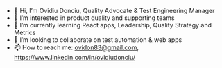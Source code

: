 - 👋 Hi, I’m Ovidiu Donciu, Quality Advocate & Test Engineering Manager
- 👀 I’m interested in product quality and supporting teams
- 🌱 I’m currently learning React apps, Leadership, Quality Strategy and Metrics
- 💞️ I’m looking to collaborate on test automation & web apps
- 📫 How to reach me: ovidon83@gmail.com, https://www.linkedin.com/in/ovidiudonciu/

<!---
ovidon83/ovidon83 is a ✨ special ✨ repository because its `README.md` (this file) appears on your GitHub profile.
You can click the Preview link to take a look at your changes.
--->

